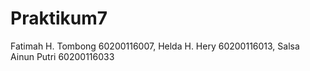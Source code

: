 # Praktikum7
Fatimah H. Tombong 60200116007, Helda H. Hery 60200116013, Salsa Ainun Putri 60200116033
